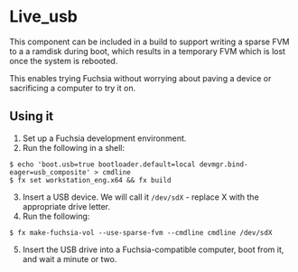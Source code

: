 # Live_usb

This component can be included in a build to support writing a sparse FVM to a
a ramdisk during boot, which results in a temporary FVM which is lost once the
system is rebooted.

This enables trying Fuchsia without worrying about paving a device or
sacrificing a computer to try it on.

## Using it

1. Set up a Fuchsia development environment.
2. Run the following in a shell:

  ```
  $ echo 'boot.usb=true bootloader.default=local devmgr.bind-eager=usb_composite' > cmdline
  $ fx set workstation_eng.x64 && fx build
  ```

3. Insert a USB device. We will call it `/dev/sdX` - replace X with the
   appropriate drive letter.
4. Run the following:
  ```
  $ fx make-fuchsia-vol --use-sparse-fvm --cmdline cmdline /dev/sdX
  ```
5. Insert the USB drive into a Fuchsia-compatible computer, boot from it, and wait a minute or two.

